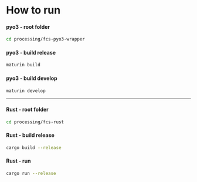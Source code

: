 
# How to run


#### pyo3 - root folder

```bash
cd processing/fcs-pyo3-wrapper
```

#### pyo3 - build release 

```bash
maturin build 
```

#### pyo3 - build develop 

```bash
maturin develop 
```

<hr>

#### Rust - root folder

```bash
cd processing/fcs-rust
```

#### Rust - build release 

```bash
cargo build --release
```

#### Rust - run  

```bash
cargo run --release
```




